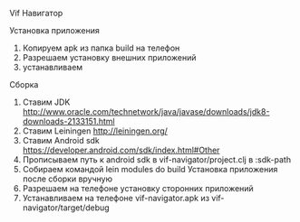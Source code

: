 Vif Навигатор

Установка приложения 

1. Копируем apk из папка build на телефон
2. Разрешаем установку внешних приложений
3. устанавливаем

Сборка

1. Ставим JDK
    http://www.oracle.com/technetwork/java/javase/downloads/jdk8-downloads-2133151.html
2. Ставим Leiningen
    http://leiningen.org/
3. Ставим Android sdk
    https://developer.android.com/sdk/index.html#Other
4. Прописываем путь к android sdk в vif-navigator/project.clj в :sdk-path
5. Собираем командой
    lein modules do build
Установка приложения после сборки вручную
1. Разрешаем на телефоне установку сторонних приложений
2. Устанавливаем на телефоне vif-navigator.apk из vif-navigator/target/debug

